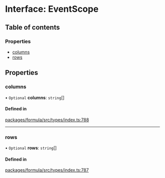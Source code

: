 # Interface: EventScope

## Table of contents

### Properties

- [columns](EventScope.md#columns)
- [rows](EventScope.md#rows)

## Properties

### <a id="columns" name="columns"></a> columns

• `Optional` **columns**: `string`[]

#### Defined in

[packages/formula/src/types/index.ts:788](https://github.com/mashcard/mashcard/blob/main/packages/formula/src/types/index.ts#L788)

___

### <a id="rows" name="rows"></a> rows

• `Optional` **rows**: `string`[]

#### Defined in

[packages/formula/src/types/index.ts:787](https://github.com/mashcard/mashcard/blob/main/packages/formula/src/types/index.ts#L787)
